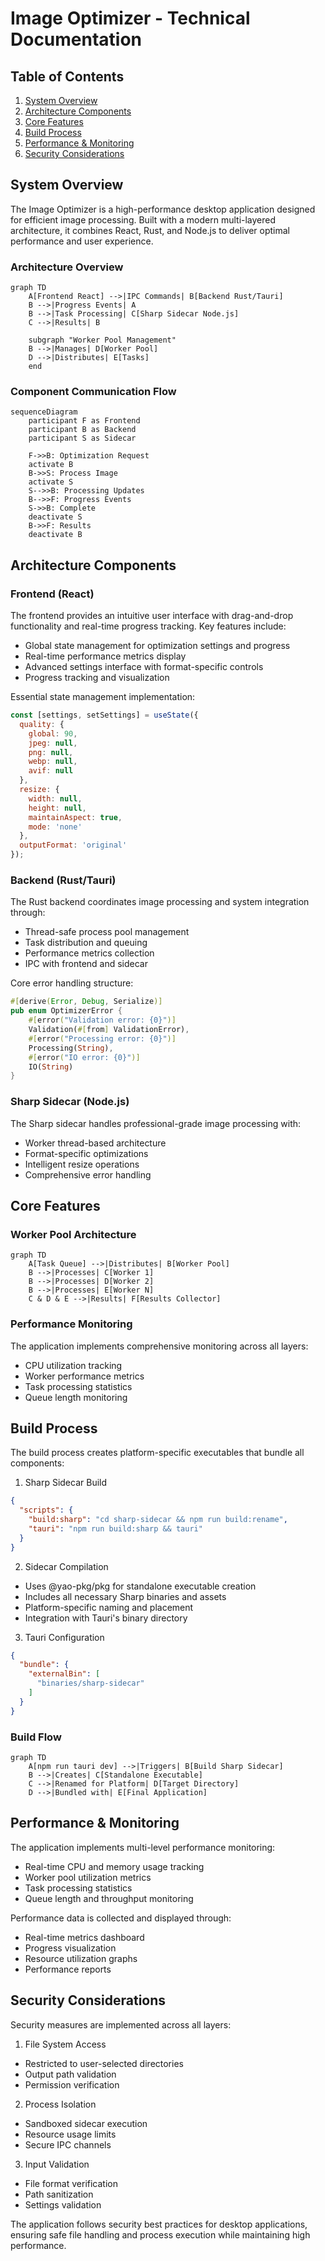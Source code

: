 # Image Optimizer - Technical Documentation

## Table of Contents
1. [System Overview](#system-overview)
2. [Architecture Components](#architecture-components)
3. [Core Features](#core-features)
4. [Build Process](#build-process)
5. [Performance & Monitoring](#performance--monitoring)
6. [Security Considerations](#security-considerations)

## System Overview

The Image Optimizer is a high-performance desktop application designed for efficient image processing. Built with a modern multi-layered architecture, it combines React, Rust, and Node.js to deliver optimal performance and user experience.

### Architecture Overview

```mermaid
graph TD
    A[Frontend React] -->|IPC Commands| B[Backend Rust/Tauri]
    B -->|Progress Events| A
    B -->|Task Processing| C[Sharp Sidecar Node.js]
    C -->|Results| B
    
    subgraph "Worker Pool Management"
    B -->|Manages| D[Worker Pool]
    D -->|Distributes| E[Tasks]
    end
```

### Component Communication Flow

```mermaid
sequenceDiagram
    participant F as Frontend
    participant B as Backend
    participant S as Sidecar
    
    F->>B: Optimization Request
    activate B
    B->>S: Process Image
    activate S
    S-->>B: Processing Updates
    B-->>F: Progress Events
    S->>B: Complete
    deactivate S
    B->>F: Results
    deactivate B
```

## Architecture Components

### Frontend (React)

The frontend provides an intuitive user interface with drag-and-drop functionality and real-time progress tracking. Key features include:

- Global state management for optimization settings and progress
- Real-time performance metrics display
- Advanced settings interface with format-specific controls
- Progress tracking and visualization

Essential state management implementation:

```javascript
const [settings, setSettings] = useState({
  quality: {
    global: 90,
    jpeg: null,
    png: null,
    webp: null,
    avif: null
  },
  resize: {
    width: null,
    height: null,
    maintainAspect: true,
    mode: 'none'
  },
  outputFormat: 'original'
});
```

### Backend (Rust/Tauri)

The Rust backend coordinates image processing and system integration through:

- Thread-safe process pool management
- Task distribution and queuing
- Performance metrics collection
- IPC with frontend and sidecar

Core error handling structure:

```rust
#[derive(Error, Debug, Serialize)]
pub enum OptimizerError {
    #[error("Validation error: {0}")]
    Validation(#[from] ValidationError),
    #[error("Processing error: {0}")]
    Processing(String),
    #[error("IO error: {0}")]
    IO(String)
}
```

### Sharp Sidecar (Node.js)

The Sharp sidecar handles professional-grade image processing with:

- Worker thread-based architecture
- Format-specific optimizations
- Intelligent resize operations
- Comprehensive error handling

## Core Features

### Worker Pool Architecture

```mermaid
graph TD
    A[Task Queue] -->|Distributes| B[Worker Pool]
    B -->|Processes| C[Worker 1]
    B -->|Processes| D[Worker 2]
    B -->|Processes| E[Worker N]
    C & D & E -->|Results| F[Results Collector]
```

### Performance Monitoring

The application implements comprehensive monitoring across all layers:

- CPU utilization tracking
- Worker performance metrics
- Task processing statistics
- Queue length monitoring

## Build Process

The build process creates platform-specific executables that bundle all components:

1. Sharp Sidecar Build
```json
{
  "scripts": {
    "build:sharp": "cd sharp-sidecar && npm run build:rename",
    "tauri": "npm run build:sharp && tauri"
  }
}
```

2. Sidecar Compilation
- Uses @yao-pkg/pkg for standalone executable creation
- Includes all necessary Sharp binaries and assets
- Platform-specific naming and placement
- Integration with Tauri's binary directory

3. Tauri Configuration
```json
{
  "bundle": {
    "externalBin": [
      "binaries/sharp-sidecar"
    ]
  }
}
```

### Build Flow

```mermaid
graph TD
    A[npm run tauri dev] -->|Triggers| B[Build Sharp Sidecar]
    B -->|Creates| C[Standalone Executable]
    C -->|Renamed for Platform| D[Target Directory]
    D -->|Bundled with| E[Final Application]
```

## Performance & Monitoring

The application implements multi-level performance monitoring:

- Real-time CPU and memory usage tracking
- Worker pool utilization metrics
- Task processing statistics
- Queue length and throughput monitoring

Performance data is collected and displayed through:

- Real-time metrics dashboard
- Progress visualization
- Resource utilization graphs
- Performance reports

## Security Considerations

Security measures are implemented across all layers:

1. File System Access
- Restricted to user-selected directories
- Output path validation
- Permission verification

2. Process Isolation
- Sandboxed sidecar execution
- Resource usage limits
- Secure IPC channels

3. Input Validation
- File format verification
- Path sanitization
- Settings validation

The application follows security best practices for desktop applications, ensuring safe file handling and process execution while maintaining high performance.
